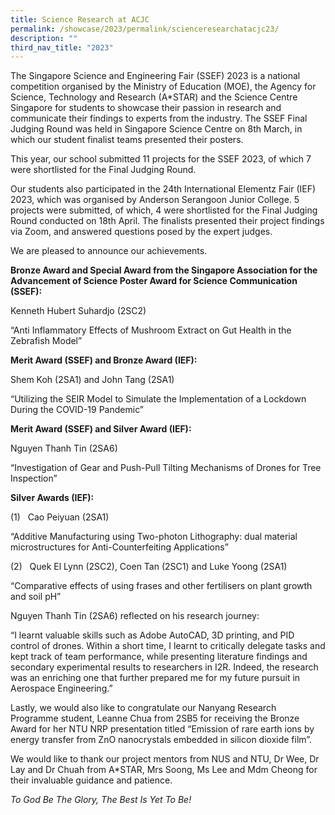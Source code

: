 ```yaml
---
title: Science Research at ACJC
permalink: /showcase/2023/permalink/scienceresearchatacjc23/
description: ""
third_nav_title: "2023"
---
```

The Singapore Science and Engineering Fair (SSEF) 2023 is a national competition organised by the Ministry of Education (MOE), the Agency for Science, Technology and Research (A\*STAR) and the Science Centre Singapore for students to showcase their passion in research and communicate their findings to experts from the industry. The SSEF Final Judging Round was held in Singapore Science Centre on 8th March, in which our student finalist teams presented their posters.

This year, our school submitted 11 projects for the SSEF 2023, of which 7 were shortlisted for the Final Judging Round.

Our students also participated in the 24th International Elementz Fair (IEF) 2023, which was organised by Anderson Serangoon Junior College. 5 projects were submitted, of which, 4 were shortlisted for the Final Judging Round conducted on 18th April. The finalists presented their project findings via Zoom, and answered questions posed by the expert judges.

We are pleased to announce our achievements.

**Bronze Award and Special Award from the Singapore Association for the Advancement of Science Poster Award for Science Communication (SSEF):**

Kenneth Hubert Suhardjo (2SC2)

“Anti Inflammatory Effects of Mushroom Extract on Gut Health in the Zebrafish Model”

**Merit Award (SSEF) and Bronze Award (IEF):**

Shem Koh (2SA1) and John Tang (2SA1)

“Utilizing the SEIR Model to Simulate the Implementation of a Lockdown During the COVID-19 Pandemic”

**Merit Award (SSEF) and Silver Award (IEF):**

Nguyen Thanh Tin (2SA6)

“Investigation of Gear and Push-Pull Tilting Mechanisms of Drones for Tree Inspection”

**Silver Awards (IEF):**

(1)   Cao Peiyuan (2SA1)

“Additive Manufacturing using Two-photon Lithography: dual material microstructures for Anti-Counterfeiting Applications”

(2)   Quek El Lynn (2SC2), Coen Tan (2SC1) and Luke Yoong (2SA1)

“Comparative effects of using frases and other fertilisers on plant growth and soil pH”

Nguyen Thanh Tin (2SA6) reflected on his research journey:

“I learnt valuable skills such as Adobe AutoCAD, 3D printing, and PID control of drones. Within a short time, I learnt to critically delegate tasks and kept track of team performance, while presenting literature findings and secondary experimental results to researchers in I2R. Indeed, the research was an enriching one that further prepared me for my future pursuit in Aerospace Engineering.”

Lastly, we would also like to congratulate our Nanyang Research Programme student, Leanne Chua from 2SB5 for receiving the Bronze Award for her NTU NRP presentation titled “Emission of rare earth ions by energy transfer from ZnO nanocrystals embedded in silicon dioxide film”.

We would like to thank our project mentors from NUS and NTU, Dr Wee, Dr Lay and Dr Chuah from A\*STAR, Mrs Soong, Ms Lee and Mdm Cheong for their invaluable guidance and patience.

_To God Be The Glory, The Best Is Yet To Be!_